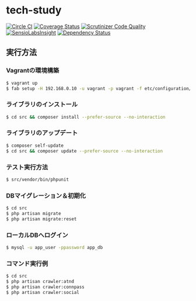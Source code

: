 # tech-study

[![Circle CI](https://circleci.com/gh/tmknom/tech-study.svg?style=svg)](https://circleci.com/gh/tmknom/tech-study)
[![Coverage Status](https://coveralls.io/repos/tmknom/tech-study/badge.svg?branch=master)](https://coveralls.io/r/tmknom/tech-study?branch=master)
[![Scrutinizer Code Quality](https://scrutinizer-ci.com/g/tmknom/tech-study/badges/quality-score.png?b=master)](https://scrutinizer-ci.com/g/tmknom/tech-study/?branch=master)
[![SensioLabsInsight](https://insight.sensiolabs.com/projects/a157cee3-2b5b-4d0a-bab4-376d7903871c/mini.png)](https://insight.sensiolabs.com/projects/a157cee3-2b5b-4d0a-bab4-376d7903871c)
[![Dependency Status](https://www.versioneye.com/user/projects/54d765012bc7901e48000002/badge.svg?style=flat)](https://www.versioneye.com/user/projects/54d765012bc7901e48000002)
<!--[![Build Status](https://travis-ci.org/tmknom/tech-study.svg?branch=master)](https://travis-ci.org/tmknom/tech-study)-->


## 実行方法

### Vagrantの環境構築

```bash
$ vagrant up
$ fab setup -H 192.168.0.10 -u vagrant -p vagrant -f etc/configuration/fabfile.py
```

### ライブラリのインストール

```bash
$ cd src && composer install --prefer-source --no-interaction
```

### ライブラリのアップデート

```bash
$ composer self-update
$ cd src && composer update --prefer-source --no-interaction
```

### テスト実行方法

```bash
$ src/vendor/bin/phpunit
```

### DBマイグレーション＆初期化

```bash
$ cd src
$ php artisan migrate
$ php artisan migrate:reset
```

### ローカルDBへログイン

```bash
$ mysql -u app_user -ppassword app_db
```

### コマンド実行例

```bash
$ cd src
$ php artisan crawler:atnd
$ php artisan crawler:connpass
$ php artisan crawler:social
```
